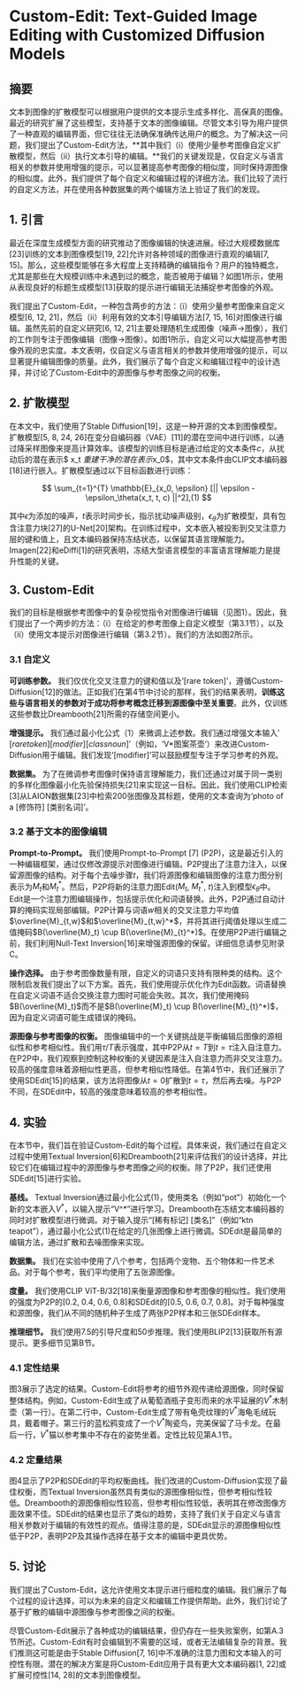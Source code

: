 # Custom-Edit: Text-Guided Image Editing with Customized Diffusion Models

## 摘要
文本到图像的扩散模型可以根据用户提供的文本提示生成多样化、高保真的图像。最近的研究扩展了这些模型，支持基于文本的图像编辑。尽管文本引导为用户提供了一种直观的编辑界面，但它往往无法确保准确传达用户的概念。为了解决这一问题，我们提出了Custom-Edit方法，**其中我们（i）使用少量参考图像自定义扩散模型，然后（ii）执行文本引导的编辑。**我们的关键发现是，仅自定义与语言相关的参数并使用增强的提示，可以显著提高参考图像的相似度，同时保持源图像的相似度。此外，我们提供了每个自定义和编辑过程的详细方法。我们比较了流行的自定义方法，并在使用各种数据集的两个编辑方法上验证了我们的发现。

## 1. 引言
最近在深度生成模型方面的研究推动了图像编辑的快速进展。经过大规模数据库[23]训练的文本到图像模型[19, 22]允许对各种领域的图像进行直观的编辑[7, 15]。那么，这些模型能够在多大程度上支持精确的编辑指令？用户的独特概念，尤其是那些在大规模训练中未遇到过的概念，能否被用于编辑？如图1所示，使用从表现良好的标题生成模型[13]获取的提示进行编辑无法捕捉参考图像的外观。

我们提出了Custom-Edit，一种包含两步的方法：（i）使用少量参考图像来自定义模型[6, 12, 21]，然后（ii）利用有效的文本引导编辑方法[7, 15, 16]对图像进行编辑。虽然先前的自定义研究[6, 12, 21]主要处理随机生成图像（噪声→图像），我们的工作则专注于图像编辑（图像→图像）。如图1所示，自定义可以大幅提高参考图像外观的忠实度。本文表明，仅自定义与语言相关的参数并使用增强的提示，可以显著提升编辑图像的质量。此外，我们展示了每个自定义和编辑过程中的设计选择，并讨论了Custom-Edit中的源图像与参考图像之间的权衡。

## 2. 扩散模型
在本文中，我们使用了Stable Diffusion[19]，这是一种开源的文本到图像模型。扩散模型[5, 8, 24, 26]在变分自编码器（VAE）[11]的潜在空间中进行训练，以通过降采样图像来提高计算效率。该模型的训练目标是通过给定的文本条件$c$，从扰动后的潜在表示$ x_t $重建干净的潜在表示$x_0$，其中文本条件由CLIP文本编码器[18]进行嵌入。扩散模型通过以下目标函数进行训练：

$$
\sum_{t=1}^{T} \mathbb{E}_{x_0, \epsilon} [|| \epsilon - \epsilon_\theta(x_t, t, c) ||^2],(1)
$$

其中$\epsilon$为添加的噪声，$t$表示时间步长，指示扰动噪声级别，$\epsilon_\theta$为扩散模型，具有包含注意力块[27]的U-Net[20]架构。在训练过程中，文本嵌入被投影到交叉注意力层的键和值上，且文本编码器保持冻结状态，以保留其语言理解能力。Imagen[22]和eDiffi[1]的研究表明，冻结大型语言模型的丰富语言理解能力是提升性能的关键。

## 3. Custom-Edit
我们的目标是根据参考图像中的复杂视觉指令对图像进行编辑（见图1）。因此，我们提出了一个两步的方法：（i）在给定的参考图像上自定义模型（第3.1节），以及（ii）使用文本提示对图像进行编辑（第3.2节）。我们的方法如图2所示。

### 3.1 自定义
**可训练参数。** 我们仅优化交叉注意力的键和值以及‘[rare token]’，遵循Custom-Diffusion[12]的做法。正如我们在第4节中讨论的那样，我们的结果表明，**训练这些与语言相关的参数对于成功将参考概念迁移到源图像中至关重要**。此外，仅训练这些参数比Dreambooth[21]所需的存储空间更小。

**增强提示。** 我们通过最小化公式（1）来微调上述参数。我们通过增强文本输入$'[rare token][modifier][class noun]'$（例如，‘V*图案茶壶’）来改进Custom-Diffusion用于编辑。我们发现‘[modifier]’可以鼓励模型专注于学习参考的外观。

**数据集。** 为了在微调参考图像时保持语言理解能力，我们还通过对属于同一类别的多样化图像最小化先验保持损失[21]来实现这一目标。因此，我们使用CLIP检索[3]从LAION数据集[23]中检索200张图像及其标题，使用的文本查询为‘photo of a [修饰符] [类别名词]’。

### 3.2 基于文本的图像编辑
**Prompt-to-Prompt。** 我们使用Prompt-to-Prompt [7] (P2P)，这是最近引入的一种编辑框架，通过仅修改源提示对图像进行编辑。P2P提出了注意力注入，以保留源图像的结构。对于每个去噪步骤$t$，我们将源图像和编辑图像的注意力图分别表示为$M_t$和$M_t^*$。然后，P2P将新的注意力图Edit($M_t$, $M_t^*$, $t$)注入到模型$\epsilon_\theta$中。Edit是一个注意力图编辑操作，包括提示优化和词语替换。此外，P2P通过自动计算的掩码实现局部编辑。P2P计算与词语$w$相关的交叉注意力平均值$\overline{M}_{t,w}$和$\overline{M}_{t,w}^*$，并将其进行阈值处理以生成二值掩码$B(\overline{M}_t) \cup B(\overline{M}_{t}^*)$。在使用P2P进行编辑之前，我们利用Null-Text Inversion[16]来增强源图像的保留。详细信息请参见附录C。

**操作选择。** 由于参考图像数量有限，自定义的词语只支持有限种类的结构。这个限制启发我们提出了以下方案。首先，我们使用提示优化作为Edit函数。词语替换在自定义词语不适合交换注意力图时可能会失败。其次，我们使用掩码$B(\overline{M}_t)$而不是$B(\overline{M}_t) \cup B(\overline{M}_{t}^*)$，因为自定义词语可能生成错误的掩码。

**源图像与参考图像的权衡。** 图像编辑中的一个关键挑战是平衡编辑后图像的源相似性和参考相似性。我们用$\tau/T$表示强度，其中P2P从$t = T$到$t = \tau$注入自注意力。在P2P中，我们观察到控制这种权衡的关键因素是注入自注意力而非交叉注意力。较高的强度意味着源相似性更高，但参考相似性降低。在第4节中，我们还展示了使用SDEdit[15]的结果，该方法将图像从$t = 0$扩散到$t = \tau$，然后再去噪。与P2P不同，在SDEdit中，较高的强度意味着较高的参考相似性。

## 4. 实验
在本节中，我们旨在验证Custom-Edit的每个过程。具体来说，我们通过在自定义过程中使用Textual Inversion[6]和Dreambooth[21]来评估我们的设计选择，并比较它们在编辑过程中的源图像与参考图像之间的权衡。除了P2P，我们还使用SDEdit[15]进行实验。

**基线。** Textual Inversion通过最小化公式(1)，使用类名（例如“pot”）初始化一个新的文本嵌入$V^*$，以输入提示“V^*”进行学习。Dreambooth在冻结文本编码器的同时对扩散模型进行微调。对于输入提示“[稀有标记] [类名]”（例如“ktn teapot”），通过最小化公式(1)在给定的几张图像上进行微调。SDEdit是最简单的编辑方法，通过扩散和去噪图像来实现。

**数据集。** 我们在实验中使用了八个参考，包括两个宠物、五个物体和一件艺术品。对于每个参考，我们平均使用了五张源图像。

**度量。** 我们使用CLIP ViT-B/32[18]来衡量源图像和参考图像的相似性。我们使用的强度为P2P的[0.2, 0.4, 0.6, 0.8]和SDEdit的[0.5, 0.6, 0.7, 0.8]。对于每种强度和源图像，我们从不同的随机种子生成了两张P2P样本和三张SDEdit样本。

**推理细节。** 我们使用7.5的引导尺度和50步推理。我们使用BLIP2[13]获取所有源提示。更多细节见第B节。

### 4.1 定性结果
图3展示了选定的结果。Custom-Edit将参考的细节外观传递给源图像，同时保留整体结构。例如，Custom-Edit生成了从葡萄酒瓶子变形而来的水平延展的$V^*$木制壶（第一行）。在第二行中，Custom-Edit生成了带有龟壳纹理的$V^*$海龟毛绒玩具，戴着帽子。第三行的蓝松鸦变成了一个$V^*$陶瓷鸟，完美保留了马卡龙。在最后一行，$V^*$猫以参考集中不存在的姿势坐着。定性比较见第A.1节。

### 4.2 定量结果
图4显示了P2P和SDEdit的平均权衡曲线。我们改进的Custom-Diffusion实现了最佳权衡，而Textual Inversion虽然具有类似的源图像相似性，但参考相似性较低。Dreambooth的源图像相似性较高，但参考相似性较低，表明其在修改图像方面效果不佳。SDEdit的结果也显示了类似的趋势，支持了我们关于自定义与语言相关参数对于编辑的有效性的观点。值得注意的是，SDEdit显示的源图像相似性低于P2P，表明P2P及其操作选择在基于文本的编辑中更具优势。

## 5. 讨论
我们提出了Custom-Edit，这允许使用文本提示进行细粒度的编辑。我们展示了每个过程的设计选择，可以为未来的自定义和编辑工作提供帮助。此外，我们讨论了基于扩散的编辑中源图像与参考图像之间的权衡。

尽管Custom-Edit展示了各种成功的编辑结果，但仍存在一些失败案例，如第A.3节所述。Custom-Edit有时会编辑到不需要的区域，或者无法编辑复杂的背景。我们推测这可能是由于Stable Diffusion[7, 16]中不准确的注意力图和文本输入的可控性有限。潜在的解决方案是将Custom-Edit应用于具有更大文本编码器[1, 22]或扩展可控性[14, 28]的文本到图像模型。